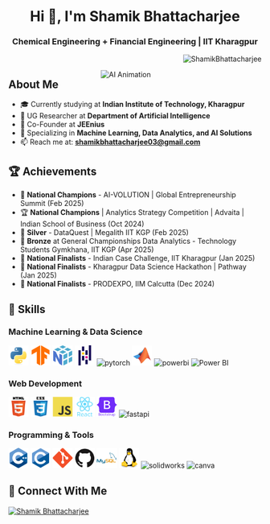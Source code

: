 <h1 align="center">Hi 👋, I'm Shamik Bhattacharjee</h1>
<h3 align="center"> Chemical Engineering + Financial Engineering | IIT Kharagpur</h3>

<p align="right">
  <img src="https://komarev.com/ghpvc/?username=ShamikBhattacharjee&label=Profile%20views&color=0e75b6&style=flat" alt="ShamikBhattacharjee" />
</p>

<p><img align="right" src="https://raw.githubusercontent.com/ShamikBhattacharjee/ShamikBhattacharjee/main/assets/neur.gif" alt="AI Animation" width="320"/></p>

## About Me
- 🎓 Currently studying at **Indian Institute of Technology, Kharagpur**
- 🔬 UG Researcher at **Department of Artificial Intelligence**
- 🚀 Co-Founder at **JEEnius**
- 🌱 Specializing in **Machine Learning, Data Analytics, and AI Solutions**
- 📫 Reach me at: **shamikbhattacharjee03@gmail.com**

## 🏆 Achievements
- 🥇 **National Champions** - AI-VOLUTION | Global Entrepreneurship Summit (Feb 2025)
- 🏆 **National Champions** | Analytics Strategy Competition | Advaita | Indian School of Business (Oct 2024)
- 🥈 **Silver** - DataQuest | Megalith IIT KGP (Feb 2025)
- 🥉 **Bronze** at General Championships Data Analytics - Technology Students Gymkhana, IIT KGP (Apr 2025)
- 🎯 **National Finalists** - Indian Case Challenge, IIT Kharagpur (Jan 2025)
- 🎯 **National Finalists** - Kharagpur Data Science Hackathon | Pathway (Jan 2025)
- 🎯 **National Finalists** - PRODEXPO, IIM Calcutta (Dec 2024)

## 🔧 Skills

### Machine Learning & Data Science
<p align="left">
  <img src="https://raw.githubusercontent.com/devicons/devicon/master/icons/python/python-original.svg" alt="python" width="40" height="40"/>
  <img src="https://raw.githubusercontent.com/devicons/devicon/master/icons/tensorflow/tensorflow-original.svg" alt="tensorflow" width="40" height="40"/>
  <img src="https://raw.githubusercontent.com/devicons/devicon/master/icons/numpy/numpy-original.svg" alt="numpy" width="40" height="40"/>
  <img src="https://raw.githubusercontent.com/devicons/devicon/master/icons/pandas/pandas-original.svg" alt="pandas" width="40" height="40"/>
  <img src="https://www.vectorlogo.zone/logos/pytorch/pytorch-icon.svg" alt="pytorch" width="40" height="40"/>
  <img src="https://raw.githubusercontent.com/devicons/devicon/master/icons/matlab/matlab-original.svg" alt="matlab" width="40" height="40"/>
  <img src="https://www.vectorlogo.zone/logos/microsoft_powerbi/microsoft_powerbi-icon.svg" alt="powerbi" width="40" height="40"/>
  <img src="https://raw.githubusercontent.com/microsoft/PowerBI-Icons/main/SVG/Power-BI.svg" alt="Power BI" width="40" height="40"/>
</p>

### Web Development
<p align="left">
  <img src="https://raw.githubusercontent.com/devicons/devicon/master/icons/html5/html5-original-wordmark.svg" alt="html5" width="40" height="40"/>
  <img src="https://raw.githubusercontent.com/devicons/devicon/master/icons/css3/css3-original-wordmark.svg" alt="css3" width="40" height="40"/>
  <img src="https://raw.githubusercontent.com/devicons/devicon/master/icons/javascript/javascript-original.svg" alt="javascript" width="40" height="40"/>
  <img src="https://raw.githubusercontent.com/devicons/devicon/master/icons/react/react-original-wordmark.svg" alt="react" width="40" height="40"/>
  <img src="https://raw.githubusercontent.com/devicons/devicon/master/icons/bootstrap/bootstrap-plain-wordmark.svg" alt="bootstrap" width="40" height="40"/>
  <img src="https://www.vectorlogo.zone/logos/fastapi/fastapi-icon.svg" alt="fastapi" width="40" height="40"/>
</p>

### Programming & Tools
<p align="left">
  <img src="https://raw.githubusercontent.com/devicons/devicon/master/icons/cplusplus/cplusplus-original.svg" alt="cplusplus" width="40" height="40"/>
  <img src="https://raw.githubusercontent.com/devicons/devicon/master/icons/c/c-original.svg" alt="c" width="40" height="40"/>
  <img src="https://raw.githubusercontent.com/devicons/devicon/master/icons/git/git-original.svg" alt="git" width="40" height="40"/>
  <img src="https://raw.githubusercontent.com/devicons/devicon/master/icons/github/github-original.svg" alt="github" width="40" height="40"/>
  <img src="https://raw.githubusercontent.com/devicons/devicon/master/icons/mysql/mysql-original-wordmark.svg" alt="mysql" width="40" height="40"/>
  <img src="https://raw.githubusercontent.com/devicons/devicon/master/icons/linux/linux-original.svg" alt="linux" width="40" height="40"/>
  <img src="https://cdn.worldvectorlogo.com/logos/solidworks-logo-1.svg" alt="solidworks" width="40" height="40"/>
  <img src="https://cdn.worldvectorlogo.com/logos/canva-1.svg" alt="canva" width="40" height="40"/>
</p>

## 🔗 Connect With Me
<p align="left">
  <a href="https://www.linkedin.com/in/shamik-bhattacharjee-078760221/" target="_blank">
    <img align="center" src="https://raw.githubusercontent.com/rahuldkjain/github-profile-readme-generator/master/src/images/icons/Social/linked-in-alt.svg" alt="Shamik Bhattacharjee" height="30" width="40" />
  </a>
</p>

